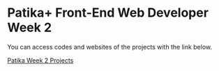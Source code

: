 # Patika+ Front-End Web Developer Week 2

You can access codes and websites of the projects with the link below. 

[Patika Week 2 Projects](https://oguzcanizanli.github.io/Patika_Week_2/)